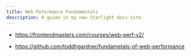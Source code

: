 ```yaml
---
title: Web Peformance Fundamentals
description: A guide in my new Starlight docs site.
---
```


- <https://frontendmasters.com/courses/web-perf-v2/>

* <https://github.com/toddhgardner/fundametals-of-web-performance>
